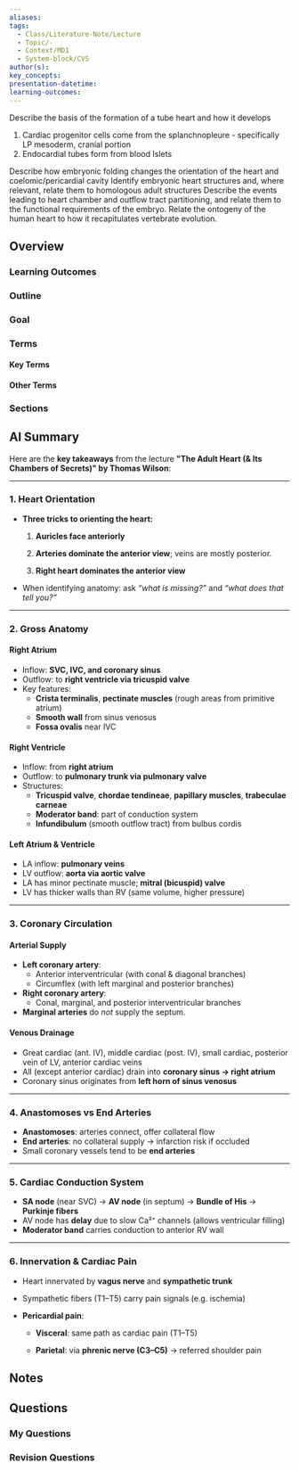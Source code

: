 ```yaml
---
aliases: 
tags:
  - Class/Literature-Note/Lecture
  - Topic/-
  - Context/MD1
  - System-block/CVS
author(s): 
key_concepts: 
presentation-datetime: 
learning-outcomes:
---
```

Describe the basis of the formation of a tube heart and how it develops
1. Cardiac progenitor cells come from the splanchnopleure - specifically LP mesoderm, cranial portion
2. Endocardial tubes form from blood Islets

Describe how embryonic folding changes the orientation of the heart and coelomic/pericardial cavity
Identify embryonic heart structures and, where relevant, relate them to homologous adult structures
Describe the events leading to heart chamber and outflow tract partitioning, and relate them to the functional requirements of the embryo.
Relate the ontogeny of the human heart to how it recapitulates vertebrate evolution.

## Overview
### Learning Outcomes

### Outline

### Goal

### Terms
#### Key Terms

#### Other Terms

### Sections




## AI Summary
Here are the **key takeaways** from the lecture **"The Adult Heart (& Its Chambers of Secrets)" by Thomas Wilson**:

---
### **1. Heart Orientation**

- **Three tricks to orienting the heart:**
    
    1. **Auricles face anteriorly**
        
    2. **Arteries dominate the anterior view**; veins are mostly posterior.
        
    3. **Right heart dominates the anterior view**
        
- When identifying anatomy: ask _“what is missing?”_ and _“what does that tell you?”_
    

---

### **2. Gross Anatomy**

#### **Right Atrium**

- Inflow: **SVC, IVC, and coronary sinus**
- Outflow: to **right ventricle via tricuspid valve**
- Key features:
    - **Crista terminalis**, **pectinate muscles** (rough areas from primitive atrium)
    - **Smooth wall** from sinus venosus
    - **Fossa ovalis** near IVC
#### **Right Ventricle**
- Inflow: from **right atrium**
- Outflow: to **pulmonary trunk via pulmonary valve**
- Structures:
    - **Tricuspid valve**, **chordae tendineae**, **papillary muscles**, **trabeculae carneae**
    - **Moderator band**: part of conduction system
    - **Infundibulum** (smooth outflow tract) from bulbus cordis
#### **Left Atrium & Ventricle**
- LA inflow: **pulmonary veins**
- LV outflow: **aorta via aortic valve**
- LA has minor pectinate muscle; **mitral (bicuspid) valve**
- LV has thicker walls than RV (same volume, higher pressure)

---

### **3. Coronary Circulation**
#### **Arterial Supply**
- **Left coronary artery**:
    - Anterior interventricular (with conal & diagonal branches)
    - Circumflex (with left marginal and posterior branches)
- **Right coronary artery**:
    - Conal, marginal, and posterior interventricular branches
- **Marginal arteries** do _not_ supply the septum.
#### **Venous Drainage**
- Great cardiac (ant. IV), middle cardiac (post. IV), small cardiac, posterior vein of LV, anterior cardiac veins
- All (except anterior cardiac) drain into **coronary sinus → right atrium**
- Coronary sinus originates from **left horn of sinus venosus**

---

### **4. Anastomoses vs End Arteries**
- **Anastomoses**: arteries connect, offer collateral flow
- **End arteries**: no collateral supply → infarction risk if occluded
- Small coronary vessels tend to be **end arteries**

---

### **5. Cardiac Conduction System**
- **SA node** (near SVC) → **AV node** (in septum) → **Bundle of His** → **Purkinje fibers**
- AV node has **delay** due to slow Ca²⁺ channels (allows ventricular filling)
- **Moderator band** carries conduction to anterior RV wall

---

### **6. Innervation & Cardiac Pain**

- Heart innervated by **vagus nerve** and **sympathetic trunk**
    
- Sympathetic fibers (T1–T5) carry pain signals (e.g. ischemia)
    
- **Pericardial pain**:
    
    - **Visceral**: same path as cardiac pain (T1–T5)
        
    - **Parietal**: via **phrenic nerve (C3–C5)** → referred shoulder pain
        

## Notes


## Questions

### My Questions
### Revision Questions




